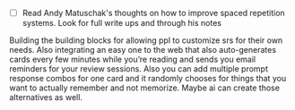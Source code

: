 - [ ] Read Andy Matuschak's thoughts on how to improve spaced repetition systems. Look for full write ups and through his notes

Building the building blocks for allowing ppl to customize srs for their own needs. Also integrating an easy one to the web that also auto-generates cards every few minutes while you’re reading and sends you email reminders for your review sessions. Also you can add multiple prompt response combos for one card and it randomly chooses for things that you want to actually remember and not memorize. Maybe ai can create those alternatives as well.